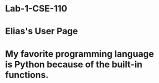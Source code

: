# Lab-1-CSE-110
# Elias's User Page
# My favorite programming language is Python because of the built-in functions.